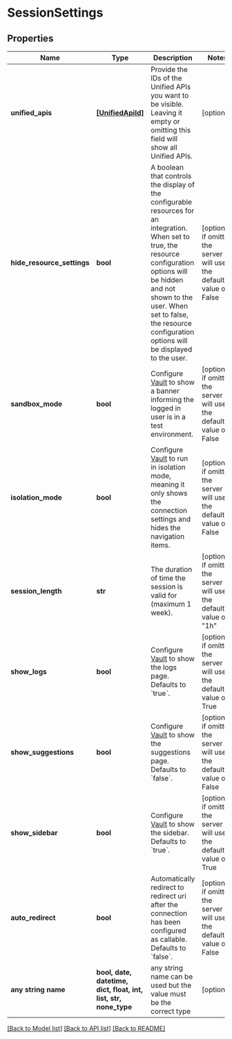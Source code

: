 # SessionSettings


## Properties
Name | Type | Description | Notes
------------ | ------------- | ------------- | -------------
**unified_apis** | [**[UnifiedApiId]**](UnifiedApiId.md) | Provide the IDs of the Unified APIs you want to be visible. Leaving it empty or omitting this field will show all Unified APIs. | [optional] 
**hide_resource_settings** | **bool** | A boolean that controls the display of the configurable resources for an integration. When set to true, the resource configuration options will be hidden and not shown to the user. When set to false, the resource configuration options will be displayed to the user. | [optional]  if omitted the server will use the default value of False
**sandbox_mode** | **bool** | Configure [Vault](/apis/vault/reference#section/Get-Started) to show a banner informing the logged in user is in a test environment. | [optional]  if omitted the server will use the default value of False
**isolation_mode** | **bool** | Configure [Vault](/apis/vault/reference#section/Get-Started) to run in isolation mode, meaning it only shows the connection settings and hides the navigation items. | [optional]  if omitted the server will use the default value of False
**session_length** | **str** | The duration of time the session is valid for (maximum 1 week). | [optional]  if omitted the server will use the default value of "1h"
**show_logs** | **bool** | Configure [Vault](/apis/vault/reference#section/Get-Started) to show the logs page. Defaults to &#x60;true&#x60;. | [optional]  if omitted the server will use the default value of True
**show_suggestions** | **bool** | Configure [Vault](/apis/vault/reference#section/Get-Started) to show the suggestions page. Defaults to &#x60;false&#x60;. | [optional]  if omitted the server will use the default value of False
**show_sidebar** | **bool** | Configure [Vault](/apis/vault/reference#section/Get-Started) to show the sidebar. Defaults to &#x60;true&#x60;. | [optional]  if omitted the server will use the default value of True
**auto_redirect** | **bool** | Automatically redirect to redirect uri after the connection has been configured as callable. Defaults to &#x60;false&#x60;. | [optional]  if omitted the server will use the default value of False
**any string name** | **bool, date, datetime, dict, float, int, list, str, none_type** | any string name can be used but the value must be the correct type | [optional]

[[Back to Model list]](../../README.md#documentation-for-models) [[Back to API list]](../../README.md#documentation-for-api-endpoints) [[Back to README]](../../README.md)


